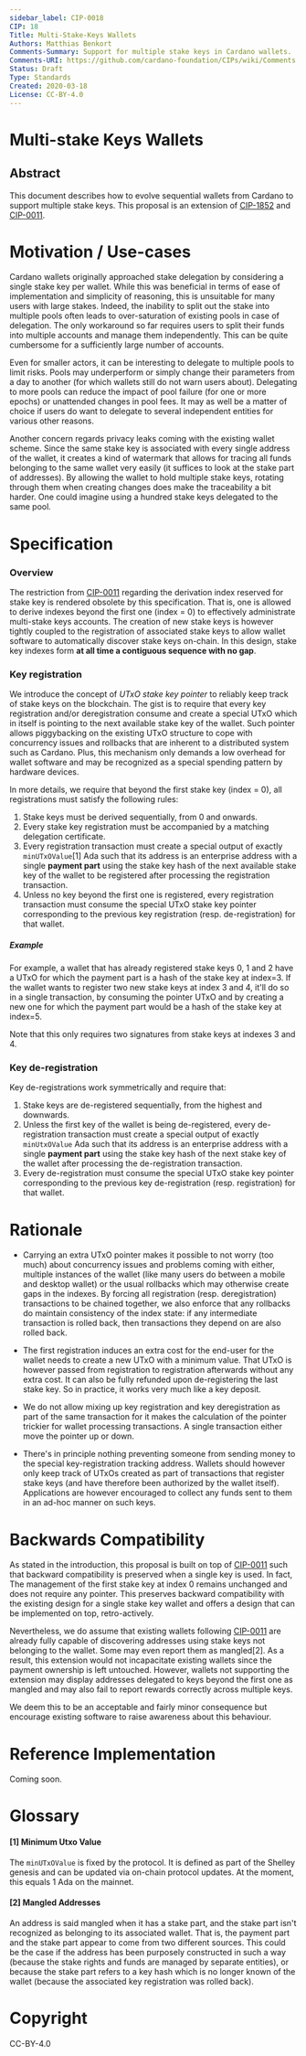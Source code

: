 ```yaml
--- 
sidebar_label: CIP-0018
CIP: 18
Title: Multi-Stake-Keys Wallets 
Authors: Matthias Benkort 
Comments-Summary: Support for multiple stake keys in Cardano wallets.
Comments-URI: https://github.com/cardano-foundation/CIPs/wiki/Comments:CIP-0018
Status: Draft
Type: Standards
Created: 2020-03-18
License: CC-BY-4.0
---
```


# Multi-stake Keys Wallets

## Abstract

This document describes how to evolve sequential wallets from Cardano to support multiple stake keys. This proposal is an extension of [CIP-1852] and [CIP-0011].

# Motivation / Use-cases

Cardano wallets originally approached stake delegation by considering a single stake key per wallet. While this was beneficial in terms of ease of implementation and simplicity of reasoning, this is unsuitable for many users with large stakes. Indeed, the inability to split out the stake into multiple pools often leads to over-saturation of existing pools in case of delegation. The only workaround so far requires users to split their funds into multiple accounts and manage them independently. This can be quite cumbersome for a sufficiently large number of accounts. 

Even for smaller actors, it can be interesting to delegate to multiple pools to limit risks. Pools may underperform or simply change their parameters from a day to another (for which wallets still do not warn users about). Delegating to more pools can reduce the impact of pool failure (for one or more epochs) or unattended changes in pool fees. It may as well be a matter of choice if users do want to delegate to several independent entities for various other reasons.

Another concern regards privacy leaks coming with the existing wallet scheme. Since the same stake key is associated with every single address of the wallet, it creates a kind of watermark that allows for tracing all funds belonging to the same wallet very easily (it suffices to look at the stake part of addresses). By allowing the wallet to hold multiple stake keys, rotating through them when creating changes does make the traceability a bit harder. One could imagine using a hundred stake keys delegated to the same pool.

# Specification

### Overview

The restriction from [CIP-0011] regarding the derivation index reserved for stake key is rendered obsolete by this specification. That is, one is allowed to derive indexes beyond the first one (index = 0) to effectively administrate multi-stake keys accounts. The creation of new stake keys is however tightly coupled to the registration of associated stake keys to allow wallet software to automatically discover stake keys on-chain. In this design, stake key indexes form **at all time a contiguous sequence with no gap**.

### Key registration

We introduce the concept of _UTxO stake key pointer_ to reliably keep track of stake keys on the blockchain. The gist is to require that every key registration and/or deregistration consume and create a special UTxO which in itself is pointing to the next available stake key of the wallet. Such pointer allows piggybacking on the existing UTxO structure to cope with concurrency issues and rollbacks that are inherent to a distributed system such as Cardano. Plus, this mechanism only demands a low overhead for wallet software and may be recognized as a special spending pattern by hardware devices. 

In more details, we require that beyond the first stake key (index = 0), all registrations must satisfy the following rules:

1. Stake keys must be derived sequentially, from 0 and onwards.
1. Every stake key registration must be accompanied by a matching delegation certificate. 
1. Every registration transaction must create a special output of exactly `minUTxOValue`[1] Ada such that its address is an enterprise address with a single **payment part** using the stake key hash of the next available stake key of the wallet to be registered after processing the registration transaction. 
1. Unless no key beyond the first one is registered, every registration transaction must consume the special UTxO stake key pointer corresponding to the previous key registration (resp. de-registration) for that wallet.

##### Example

For example, a wallet that has already registered stake keys 0, 1 and 2 have a UTxO for which the payment part is a hash of the stake key at index=3. If the wallet wants to register two new stake keys at index 3 and 4, it'll do so in a single transaction, by consuming the pointer UTxO and by creating a new one for which the payment part would be a hash of the stake key at index=5. 

Note that this only requires two signatures from stake keys at indexes 3 and 4. 

### Key de-registration

Key de-registrations work symmetrically and require that:

1. Stake keys are de-registered sequentially, from the highest and downwards. 
1. Unless the first key of the wallet is being de-registered, every de-registration transaction must create a special output of exactly `minUtxOValue` Ada such that its address is an enterprise address with a single **payment part** using the stake key hash of the next stake key of the wallet after processing the de-registration transaction.
1. Every de-registration must consume the special UTxO stake key pointer corresponding to the previous key de-registration (resp. registration) for that wallet. 

# Rationale 

- Carrying an extra UTxO pointer makes it possible to not worry (too much) about concurrency issues and problems coming with either, multiple instances of the wallet (like many users do between a mobile and desktop wallet) or the usual rollbacks which may otherwise create gaps in the indexes. By forcing all registration (resp. deregistration) transactions to be chained together, we also enforce that any rollbacks do maintain consistency of the index state: if any intermediate transaction is rolled back, then transactions they depend on are also rolled back. 

- The first registration induces an extra cost for the end-user for the wallet needs to create a new UTxO with a minimum value. That UTxO is however passed from registration to registration afterwards without any extra cost. It can also be fully refunded upon de-registering the last stake key. So in practice, it works very much like a key deposit. 

- We do not allow mixing up key registration and key deregistration as part of the same transaction for it makes the calculation of the pointer trickier for wallet processing transactions. A single transaction either move the pointer up or down. 


- There's in principle nothing preventing someone from sending money to the special key-registration tracking address. Wallets should however only keep track of UTxOs created as part of transactions that register stake keys (and have therefore been authorized by the wallet itself). Applications are however encouraged to collect any funds sent to them in an ad-hoc manner on such keys. 

# Backwards Compatibility

As stated in the introduction, this proposal is built on top of [CIP-0011] such that backward compatibility is preserved when a single key is used. In fact, The management of the first stake key at index 0 remains unchanged and does not require any pointer. This preserves backward compatibility with the existing design for a single stake key wallet and offers a design that can be implemented on top, retro-actively. 

Nevertheless, we do assume that existing wallets following [CIP-0011] are already fully capable of discovering addresses using stake keys not belonging to the wallet. Some may even report them as mangled[2]. As a result, this extension would not incapacitate existing wallets since the payment ownership is left untouched. However, wallets not supporting the extension may display addresses delegated to keys beyond the first one as mangled and may also fail to report rewards correctly across multiple keys. 

We deem this to be an acceptable and fairly minor consequence but encourage existing software to raise awareness about this behaviour.

# Reference Implementation

Coming soon.

# Glossary

#### [1] Minimum Utxo Value

The `minUTxOValue` is fixed by the protocol. It is defined as part of the Shelley genesis and can be updated via on-chain protocol updates. At the moment, this equals 1 Ada on the mainnet. 

#### [2] Mangled Addresses

An address is said mangled when it has a stake part, and the stake part isn't recognized as belonging to its associated wallet. That is, the payment part and the stake part appear to come from two different sources. This could be the case if the address has been purposely constructed in such a way (because the stake rights and funds are managed by separate entities), or because the stake part refers to a key hash which is no longer known of the wallet (because the associated key registration was rolled back).

# Copyright

CC-BY-4.0

[CIP-1852]: https://github.com/cardano-foundation/CIPs/blob/master/CIP-1852
[CIP-0011]: https://github.com/cardano-foundation/CIPs/blob/master/CIP-0011
